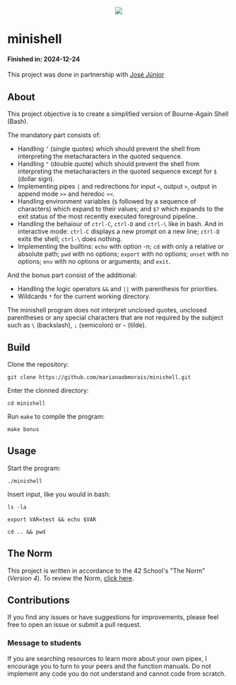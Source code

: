 <p align="center">
	<img src="https://img.shields.io/github/last-commit/marianaobmorais/minishell?color=%2312bab9&style=flat-square"/>
</p>

# minishell

#### Finished in: 2024-12-24

This project was done in partnership with [José Júnior](https://github.com/joseevilasio)

## About

This project objective is to create a simplified version of Bourne-Again Shell (Bash).

The mandatory part consists of:

- Handling `’` (single quotes) which should prevent the shell from interpreting the metacharacters in the quoted sequence.
- Handling `"` (double quote) which should prevent the shell from interpreting the metacharacters in the quoted sequence except for `$` (dollar sign).
- Implementing pipes `|` and redirections for input `<`, output `>`, output in append mode `>>` and heredoc `<<`.
- Handling environment variables (`$` followed by a sequence of characters) which expand to their values; and `$?` which expands to the exit status of the most recently executed foreground pipeline.
- Handling the behaiour of `ctrl-C`, `ctrl-D` and `ctrl-\` like in bash. And in interactive mode: `ctrl-C` displays a new prompt on a new line; `ctrl-D` exits the shell; `ctrl-\` does nothing.
- Implementing the builtins: `echo` with option -n; `cd` with only a relative or absolute path; `pwd` with no options; `export` with no options; `unset` with no options; `env` with no options or arguments; and `exit`.

And the bonus part consist of the additional:

- Handling the logic operators `&&` and `||` with parenthesis for priorities.
- Wildcards `*` for the current working directory.

The minishell program does not interpret unclosed quotes, unclosed parentheses or any special characters that are not required by the subject such as `\` (backslash), `;` (semicolon) or `~` (tilde).

## Build

Clone the repository: 
```shell
git clone https://github.com/marianaobmorais/minishell.git
```
Enter the clonned directory:
```shell
cd minishell
```
Run `make` to compile the program:
```shell
make bonus
```
## Usage
Start the program:
```shell
./minishell
```
Insert input, like you would in bash:
```shell
ls -la
```
```shell
export VAR=test && echo $VAR
```
```shell
cd .. && pwd
```
## The Norm

This project is written in accordance to the 42 School's "The Norm" (_Version 4_). To review the Norm, [click here](https://github.com/42School/norminette/blob/master/pdf/en.norm.pdf).

## Contributions

If you find any issues or have suggestions for improvements, please feel free to open an issue or submit a pull request.

### Message to students

If you are searching resources to learn more about your own pipex, I encourage you to turn to your peers and the function manuals. Do not implement any code you do not understand and cannot code from scratch.
